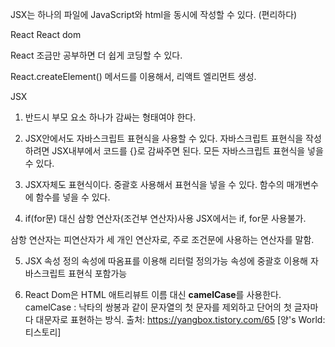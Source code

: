 JSX는 하나의 파일에 JavaScript와 html을 동시에 작성할 수 있다. (편리하다)

React
React dom

React 조금만 공부하면 더 쉽게 코딩할 수 있다.

React.createElement() 메서드를 이용해서, 리액트 엘리먼트 생성.

JSX
1. 반드시 부모 요소 하나가 감싸는 형태여야 한다.

2. JSX안에서도 자바스크립트 표현식을 사용할 수 있다.
자바스크립트 표현식을 작성하려면 JSX내부에서 코드를 {}로 감싸주면 된다.
모든 자바스크립트 표현식을 넣을 수 있다.

3. JSX자체도 표현식이다. 중괄호 사용해서 표현식을 넣을 수 있다.
함수의 매개변수에 함수를 넣을 수 있다.

4. if(for문) 대신 삼항 연산자(조건부 연산자)사용
   JSX에서는 if, for문 사용불가.

삼항 연산자는 피연산자가 세 개인 연산자로, 주로 조건문에 사용하는 연산자를 말함.

5. JSX 속성 정의
   속성에 따옴표를 이용해 리터럴 정의가능
   속성에 중괄호 이용해 자바스크립트 표현식 포함가능
   
6. React Dom은 HTML 애트리뷰트 이름 대신 **camelCase**를 사용한다.
   camelCase : 낙타의 쌍봉과 같이 문자열의 첫 문자를 제외하고 단어의 첫 글자마다 대문자로 표현하는 방식.
                                       출처: https://yangbox.tistory.com/65 [양's World:티스토리]
